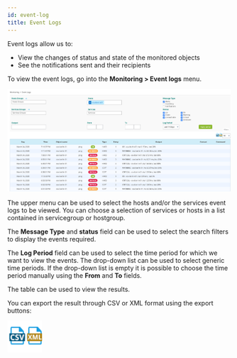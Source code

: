 ```yaml
---
id: event-log
title: Event Logs
---
```


Event logs allow us to:

* View the changes of status and state of the monitored objects
* See the notifications sent and their recipients

To view the event logs, go into the **Monitoring > Event logs** menu.

![image](../assets/alerts/event_logs.png)

The upper menu can be used to select the hosts and/or the services event logs to be viewed. 
You can choose a selection of services or hosts in a list contained in servicegroup or hostgroup.

The **Message Type** and **status** field can be used to select the search filters to display the events required. 

The **Log Period** field can be used to select the time period for which we want to view the events.
The drop-down list can be used to select generic time periods. If the drop-down list is empty it is possible to choose the time period manually using the **From** and **To** fields.

The table can be used to view the results.

You can export the result through CSV or XML format using the export buttons:

![image](../assets/alerts/event_logs_export.png)